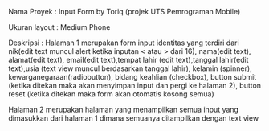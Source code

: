 Nama Proyek : Input Form by Toriq (projek UTS Pemrograman Mobile)

Ukuran layout : Medium Phone

Deskripsi : 
Halaman 1 merupakan form input identitas yang terdiri dari nik(edit text muncul alert ketika inputan < atau > dari 16), nama(edit text), alamat(edit text), email(edit text),tempat lahir (edit text),tanggal lahir(edit text),usia (text view muncul berdasarkan tanggal lahir), kelamin (spinner), kewarganegaraan(radiobutton), bidang keahlian (checkbox), button submit (ketika ditekan maka akan menyimpan input dan pergi ke halaman 2), button reset (ketika ditekan maka form akan otomatis kosong semua)

Halaman 2 merupakan halaman yang menampilkan semua input yang dimasukkan dari halaman 1 dimana semuanya ditampilkan dengan text view